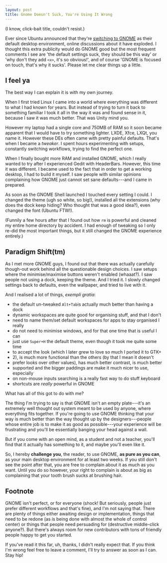 ```yaml
---
layout: post
title: Gnome Doesn't Suck, You're Using It Wrong
---
```


(I know, click-bait title, couldn't resist.)

Ever since Ubuntu announced that they're [switching to GNOME][0] as their
default desktop environment, online discussions about it have exploded. I
thought this extra publicity would do GNOME good but the most frequent comments
I see are 'the default settings suck, they should be this way' or 'why don't
they add `<x>`, it's so obvious!', and of course 'GNOME is focused on touch,
that's why it sucks'. Please let me clear things up a little.

I feel ya
---------

The best way I can explain it is with my own journey.

When I first tried Linux I came into a world where everything was different to
what I had known for years. But instead of trying to turn it back to something
familiar I took it all in the way it was and found sense in it, because I saw
it was much better. That was Unity mind you.

However my laptop had a single core and 750MB of RAM so it soon became apparent
that I would have to try something lighter. LXDE, Xfce, LXQt, you name it.
However these DEs often came with pretty painful defaults. That's when I became
a _tweaker_. I spent hours experimenting with setups, constantly switching
workflows, trying to find the perfect one.

When I finally bought more RAM and installed GNOME, which I really wanted to
try after I experienced Gedit with HeaderBars. However, this time it was
different. I became used to the fact that in order to get a working desktop, I
had to build it myself. I saw people with similar opinions complaining how
GNOME just cannot set sane defaults---and I came in prepared.

As soon as the GNOME Shell launched I touched every setting I could. I changed
the theme (ugh so white, so big!), installed all the extensions (why does the
dock keep hiding? Who thought that was a good idea?), even changed the font
(Ubuntu FTW!).

(Funnily a few hours after that I found out how `rm` is powerful and cleaned my
entire home directory by accident. I had enough of tweaking so I only re-did
the most important things, but it still changed the GNOME experience entirely.)

Paradigm Shift(tm)
------------------

As I met more GNOME guys, I found out that there was actually carefully
though-out work behind all the questionable design choices. I saw setups where
the minimise/maximise buttons weren't enabled (whaaat?). I saw people not using
a dock, keeping the theme. And I tried it. I slowly changed settings back to
defaults, even the wallpaper, and tried to live with it.

And I realised a lot of things, _exempli gratia_:

 * the default un-tweaked `Alt+Tab`is actually much better than having a dock
 * dynamic workspaces are quite good for organising stuff, and that I don't
 * need to name them/set default workspaces for apps to stay organised I really
 * do not need to minimise windows, and for that one time that is useful I can
 * just use `Super+H` the default theme, even though it took me quite some time
 * to accept the look (which I later grew to love so much I ported it to GTK+
 * 2), is much more functional than the others (by that I mean it doesn't
 * prefer looks over other values), has much better contrast, is much better
 * supported and the bigger paddings are make it much nicer to use, especially
 * on non-mouse inputs searching is a really fast way to do stuff keyboard
 * shortcuts are _really_ powerful in GNOME

What has all of this got to do with me?

The thing I'm trying to say is that GNOME isn't an empty plate---it's an
extremely well thought out system meant to be used by anyone, where everything
fits together. If you're going to use GNOME thinking that your way is much
better than the way thought up by the designers---people whose entire job is to
make it as good as possible---your experience will be frustrating and you'll be
essentially banging your head against a wall.

But if you come with an open mind, as a student and not a teacher, you'll find
that it actually has something to it, and maybe you'll even like it.

So, I hereby **challenge you**, the reader, to use GNOME, **as pure as you
can**, as your main desktop environment for at least two weeks. If you still
don't see the point after that, you are free to complain about it as much as
you want. Until you do so however, your right to complain is about as big as
complaining that your tooth brush sucks at brushing hair.

Footnote
--------

GNOME isn't perfect, or for everyone (shock! But seriously, people just prefer
different workflows and that's fine), and I'm not saying that. There are plenty
of things either awaiting design or implementation, things that need to be
redone (as is being done with almost the whole of control center) or things
that people need persuading for (destructive middle-click anyone?). But there's
always room for new contributors with tons of friendly people happy to get you
started.

If you've read it this far, uh, thanks, I didn't really expect that. If you
think I'm wrong feel free to leave a comment, I'll try to answer as soon as I
can. Stay hip!

[0]: (http://www.omgubuntu.co.uk/2017/04/ubuntu-18-04-ship-gnome-desktop-not-unity)

[//]: # ( vim: set tw=72 fo=awntq spell spelllang=en:)
